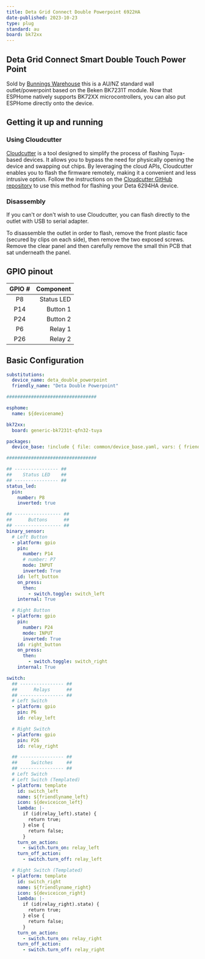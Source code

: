 ```yaml
---
title: Deta Grid Connect Double Powerpoint 6922HA
date-published: 2023-10-23
type: plug
standard: au
board: bk72xx
---
```


## Deta Grid Connect Smart Double Touch Power Point

Sold by [Bunnings Warehouse](https://www.bunnings.com.au/deta-grid-connect-smart-double-touch-power-point_p0098813)
this is a AU/NZ standard wall outlet/powerpoint based on the Beken BK7231T module. Now that ESPHome natively supports BK72XX microcontrollers, you can also put ESPHome directly onto the device.

## Getting it up and running

### Using Cloudcutter

[Cloudcutter](https://github.com/tuya-cloudcutter/tuya-cloudcutter) is a tool designed to simplify the process of flashing Tuya-based devices. It allows you to bypass the need for physically opening the device and swapping out chips. By leveraging the cloud APIs, Cloudcutter enables you to flash the firmware remotely, making it a convenient and less intrusive option. Follow the instructions on the [Cloudcutter GitHub repository](https://github.com/tuya-cloudcutter/tuya-cloudcutter) to use this method for flashing your Deta 6294HA device.

### Disassembly

If you can't or don't wish to use Cloudcutter, you can flash directly to the outlet with USB to serial adapter.

To disassemble the outlet in order to flash, remove the front plastic face (secured by clips on each side),
then remove the two exposed screws. Remove the clear panel and then carefully remove the small thin PCB
that sat underneath the panel.

## GPIO pinout

| GPIO # |   Component   |
|:------:|--------------:|
| P8     |    Status LED |
| P14    |      Button 1 |
| P24    |      Button 2 |
| P6     |       Relay 1 |
| P26    |       Relay 2 |

## Basic Configuration

```yaml
substitutions:
  device_name: deta_double_powerpoint
  friendly_name: "Deta Double Powerpoint"

#################################

esphome:
  name: ${devicename}

bk72xx:
  board: generic-bk7231t-qfn32-tuya

packages:
  device_base: !include { file: common/device_base.yaml, vars: { friendlyname : 'Deta Double Power Point'} }

#################################

## ---------------- ##
##    Status LED    ##
## ---------------- ##
status_led:
  pin:
    number: P8
    inverted: true

## ----------------- ##
##      Buttons      ##
## ----------------- ##
binary_sensor:
  # Left Button
  - platform: gpio
    pin:
      number: P14
      # number: P7
      mode: INPUT
      inverted: True
    id: left_button
    on_press:
      then:
        - switch.toggle: switch_left
    internal: True

  # Right Button
  - platform: gpio
    pin:
      number: P24
      mode: INPUT
      inverted: True
    id: right_button
    on_press:
      then:
        - switch.toggle: switch_right
    internal: True

switch:
  ## ---------------- ##
  ##      Relays      ##
  ## ---------------- ##
  # Left Switch
  - platform: gpio
    pin: P6
    id: relay_left

  # Right Switch
  - platform: gpio
    pin: P26
    id: relay_right

  ## ---------------- ##
  ##     Switches     ##
  ## ---------------- ##
  # Left Switch
  # Left Switch (Templated)
  - platform: template
    id: switch_left
    name: ${friendlyname_left}
    icon: ${deviceicon_left}
    lambda: |-
      if (id(relay_left).state) {
        return true;
      } else {
        return false;
      }
    turn_on_action:
      - switch.turn_on: relay_left
    turn_off_action:
      - switch.turn_off: relay_left

  # Right Switch (Templated)
  - platform: template
    id: switch_right
    name: ${friendlyname_right}
    icon: ${deviceicon_right}
    lambda: |-
      if (id(relay_right).state) {
        return true;
      } else {
        return false;
      }
    turn_on_action:
      - switch.turn_on: relay_right
    turn_off_action:
      - switch.turn_off: relay_right
```
